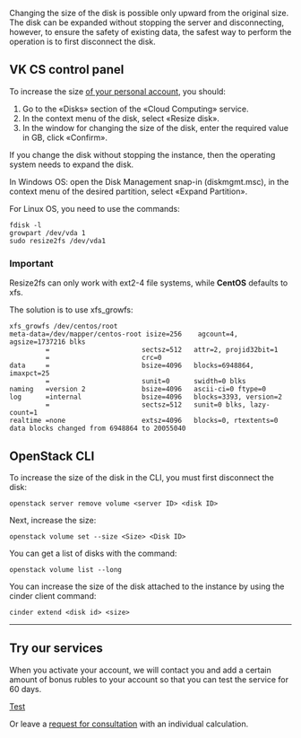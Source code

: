 Changing the size of the disk is possible only upward from the original size. The disk can be expanded without stopping the server and disconnecting, however, to ensure the safety of existing data, the safest way to perform the operation is to first disconnect the disk.

## VK CS control panel

To increase the size [of your personal account](https://mcs.mail.ru/app/services/infra/servers/), you should:

1.  Go to the «Disks» section of the «Cloud Computing» service.
2.  In the context menu of the disk, select «Resize disk».
3.  In the window for changing the size of the disk, enter the required value in GB, click «Confirm».

If you change the disk without stopping the instance, then the operating system needs to expand the disk.

In Windows OS: open the Disk Management snap-in (diskmgmt.msc), in the context menu of the desired partition, select «Expand Partition».

For Linux OS, you need to use the commands:

```
fdisk -l
growpart /dev/vda 1
sudo resize2fs /dev/vda1
```

### Important

Resize2fs can only work with ext2-4 file systems, while **CentOS** defaults to xfs.

The solution is to use xfs_growfs:

```
xfs_growfs /dev/centos/root
meta-data=/dev/mapper/centos-root isize=256    agcount=4, agsize=1737216 blks
         =                       sectsz=512   attr=2, projid32bit=1
         =                       crc=0
data     =                       bsize=4096   blocks=6948864, imaxpct=25
         =                       sunit=0      swidth=0 blks
naming   =version 2              bsize=4096   ascii-ci=0 ftype=0
log      =internal               bsize=4096   blocks=3393, version=2
         =                       sectsz=512   sunit=0 blks, lazy-count=1
realtime =none                   extsz=4096   blocks=0, rtextents=0
data blocks changed from 6948864 to 20055040
```

## OpenStack CLI

To increase the size of the disk in the CLI, you must first disconnect the disk:

```
openstack server remove volume <server ID> <disk ID>
```

Next, increase the size:

```
openstack volume set --size <Size> <Disk ID>
```

You can get a list of disks with the command:

```
openstack volume list --long
```

You can increase the size of the disk attached to the instance by using the cinder client command:

```
cinder extend <disk id> <size>
```

---

## Try our services

When you activate your account, we will contact you and add a certain amount of bonus rubles to your account so that you can test the service for 60 days.

[Test](https://mcs.mail.ru/app/)

Or leave a [request for consultation](https://mcs.mail.ru/help/contact-us) with an individual calculation.
